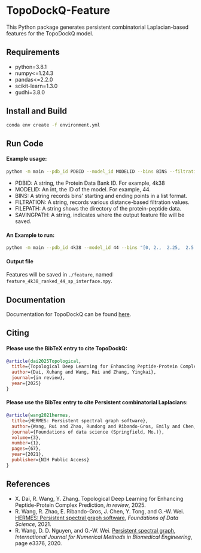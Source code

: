 

<!--
 * @Author: Rui Wang
 * @Date: 2025-02-10 22:44:41
 * @LastModifiedBy: Rui Wang
 * @LastEditTime: 2025-02-10 23:18:24
 * @Email: wang.rui@nyu.edu
 * @FilePath: /TopoDockQ-Feature/README.md
 * @Description: 
-->
# TopoDockQ-Feature
This Python package generates persistent combinatorial Laplacian-based features for the TopoDockQ model.

## Requirements

- python=3.8.1
- numpy<=1.24.3
- pandas<=2.2.0
- scikit-learn=1.3.0
- gudhi=3.8.0

## Install and Build

```bash
conda env create -f environment.yml
```

## Run Code

#### Example usage:

```bash
python -m main --pdb_id PDBID --model_id MODELID --bins BINS --filtration FILTRATION --file_path FILEPATH --saving_path SAVINGPATH
```

- PDBID: A string, the Protein Data Bank ID. For example, 4k38
- MODELID: An int, the ID of the model. For example, 44.
- BINS: A string records bins' starting and ending points in a list format.
- FILTRATION: A string, records various distance-based filtration values. 
- FILEPATH: A string shows the directory of the protein-peptide data.
- SAVINGPATH: A string, indicates where the output feature file will be saved. 

####  An Example to run:

```bash
python -m main --pdb_id 4k38 --model_id 44 --bins "[0, 2.,  2.25,  2.5 ,  2.75,  3.  ,  3.25,  3.5 ,  3.75,  4., 4.25,  4.5 ,  4.75,  5.]"  --filtration "[0, 2.,  2.25,  2.5 ,  2.75,  3.  ,  3.25,  3.5 ,  3.75,  4., 4.25,  4.5,  4.75,  5.]"  --file_path ./data/interface_files --saving_path ./feature
```

#### Output file

Features will be saved in `./feature`, named `feature_4k38_ranked_44_sp_interface.npy`. 


## Documentation 

Documentation for TopoDockQ can be found [here](https://github.com/XDaiNYU/TopoDockQ).

## Citing
#### Please use the BibTeX entry to cite TopoDockQ:

```bibtex
@article{dai2025Topological,
  title={Topological Deep Learning for Enhancing Peptide-Protein Complex Prediction},
  author={Dai, Xuhang and Wang, Rui and Zhang, Yingkai},
  journal={in review},
  year={2025}
}
```

#### Please use the BibTex entry to cite Persistent combinatorial Laplacians:

```bibtex
@article{wang2021hermes,
  title={HERMES: Persistent spectral graph software},
  author={Wang, Rui and Zhao, Rundong and Ribando-Gros, Emily and Chen, Jiahui and Tong, Yiying and Wei, Guo-Wei},
  journal={Foundations of data science (Springfield, Mo.)},
  volume={3},
  number={1},
  pages={67},
  year={2021},
  publisher={NIH Public Access}
}
```

## References
- X. Dai, R. Wang, Y. Zhang. Topological Deep Learning for Enhancing Peptide-Protein Complex Prediction, _in review_, 2025.
- R. Wang, R. Zhao, E. Ribando-Gros, J. Chen, Y. Tong, and G.-W. Wei. [HERMES: Persistent spectral graph software](https://www.aimsciences.org/article/doi/10.3934/fods.2021006), _Foundations of Data Science_, 2021.
- R. Wang, D. D. Nguyen, and G.-W. Wei. [Persistent spectral graph](https://users.math.msu.edu/users/weig/paper/p243.pdf), _International Journal for Numerical Methods in Biomedical Engineering_, page e3376, 2020.

